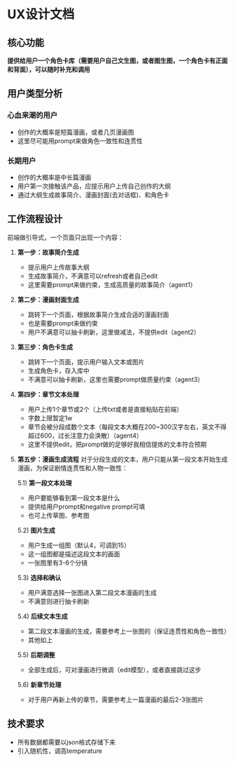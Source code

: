 # UX设计文档

## 核心功能
**提供给用户一个角色卡库（需要用户自己文生图，或者图生图，一个角色卡有正面和背面），可以随时补充和调用**

## 用户类型分析

### 心血来潮的用户
- 创作的大概率是短篇漫画，或者几页漫画图
- 这里尽可能用prompt来做角色一致性和连贯性

### 长期用户
- 创作的大概率是中长篇漫画
- 用户第一次接触该产品，应提示用户上传自己创作的大纲
- 通过大纲生成故事简介、漫画封面(去对话框)、和角色卡

## 工作流程设计

前端做引导式，一个页面只出现一个内容：

1. **第一步：故事简介生成**
   - 提示用户上传故事大纲
   - 生成故事简介，不满意可以refresh或者自己edit
   - 这里需要prompt来做约束，生成高质量的故事简介（agent1）

2. **第二步：漫画封面生成**
   - 跳转下一个页面，根据故事简介生成合适的漫画封面
   - 也是需要prompt来做约束
   - 用户不满意可以抽卡刷新，这里做减法，不提供edit（agent2）

3. **第三步：角色卡生成**
   - 跳转下一个页面，提示用户输入文本或图片
   - 生成角色卡，存入库中
   - 不满意可以抽卡刷新，这里也需要prompt做质量约束（agent3）

4. **第四步：章节文本处理**
   - 用户上传1个章节或2个（上传txt或者是直接粘贴在前端）
   - 字数上限暂定1w
   - 章节会被分段成数个文本（每段文本大概在200~300汉字左右，英文不得超过600，过长注意力会涣散）（agent4）
   - 这里不提供edit，把prompt做的足够好我相信提炼的文本符合预期

5. **第五步：漫画生成流程**
   对于分段生成的文本，用户只能从第一段文本开始生成漫画，为保证剧情连贯性和人物一致性：

   5.1) **第一段文本处理**
   - 用户要能够看到第一段文本是什么
   - 提供给用户prompt和negative prompt可填
   - 也可上传草图、参考图

   5.2) **图片生成**
   - 用户生成一组图（默认4，可调到15）
   - 这一组图都是描述这段文本的画面
   - 一张图里有3-6个分镜

   5.3) **选择和确认**
   - 用户满意选择一张图进入第二段文本漫画的生成
   - 不满意则进行抽卡刷新

   5.4) **后续文本生成**
   - 第二段文本漫画的生成，需要参考上一张图的（保证连贯性和角色一致性）
   - 其他如上

   5.5) **后期调整**
   - 全部生成后，可对漫画进行微调（edit模型），或者直接跳过这步

   5.6) **新章节处理**
   - 对于用户再新上传的章节，需要参考上一篇漫画的最后2-3张图片

## 技术要求
- 所有数据都需要以json格式存储下来
- 引入随机性，调高temperature